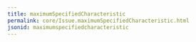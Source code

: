 ```yaml
---
title: maximumSpecifiedCharacteristic
permalink: core/Issue.maximumSpecifiedCharacteristic.html
jsonid: maximumspecifiedcharacteristic
---
```

